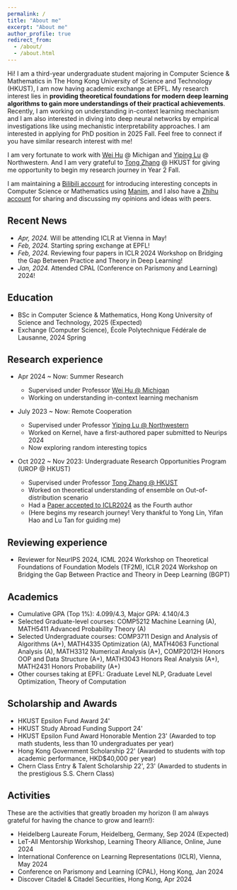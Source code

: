 ```yaml
---
permalink: /
title: "About me"
excerpt: "About me"
author_profile: true
redirect_from: 
  - /about/
  - /about.html
---
```


Hi! I am a third-year undergraduate student majoring in Computer Science & Mathematics in The Hong Kong University of Science and Technology (HKUST), I am now having academic exchange at EPFL.  My research interest lies in **providing theoretical foundations for modern deep learning algorithms to gain more understandings of their practical achievements**. Recently, I am working on understanding in-context learning mechanism and I am also interested in diving into deep neural networks by empirical investigations like using mechanistic interpretability approaches. I am interested in applying for PhD position in 2025 Fall. Feel free to connect if you have similar research interest with me!


I am very fortunate to work with [Wei Hu](https://weihu.me/) @ Michigan and [Yiping Lu](https://2prime.github.io/) @ Northwestern. And I am very grateful to [Tong Zhang](https://tongzhang-ml.org/) @ HKUST for giving me opportunity to begin my research journey in Year 2 Fall.


I am maintaining a [Bilibili account](https://space.bilibili.com/346660989) for introducing interesting concepts in Computer Science or Mathematics using [Manim](https://www.manim.community/), and I also have a [Zhihu account](https://www.zhihu.com/people/theorywanderer) for sharing and discussing my opinions and ideas with peers.

## Recent News
* *Apr, 2024.* Will be attending ICLR at Vienna in May!
* *Feb, 2024.* Starting spring exchange at EPFL!
* *Feb, 2024.* Reviewing four papers in ICLR 2024 Workshop on Bridging the Gap Between Practice and Theory in Deep Learning!
* *Jan, 2024.* Attended CPAL (Conference on Parismony and Learning) 2024!

## Education
* BSc in Computer Science & Mathematics, Hong Kong University of Science and Technology, 2025 (Expected)
* Exchange (Computer Science), École Polytechnique Fédérale de Lausanne, 2024 Spring 

## Research experience
* Apr 2024 ~ Now: Summer Research
  * Supervised under Professor [Wei Hu @ Michigan](https://weihu.me)
  * Working on understanding in-context learning mechanism

* July 2023 ~ Now: Remote Cooperation
  * Supervised under Professor [Yiping Lu @ Northwestern](https://2prime.github.io/)
  * Worked on Kernel, have a first-authored paper submitted to Neurips 2024
  * Now exploring random interesting topics

* Oct 2022 ~ Nov 2023: Undergraduate Research Opportunities Program (UROP @ HKUST)
  * Supervised under Professor [Tong Zhang @ HKUST](https://tongzhang-ml.org/)
  * Worked on theoretical understanding of ensemble on Out-of-distribution scenario
  * Had a [Paper accepted to ICLR2024](https://arxiv.org/abs/2309.17230) as the Fourth author
  * (Here begins my research journey! Very thankful to Yong Lin, Yifan Hao and Lu Tan for guiding me)

## Reviewing experience
* Reviewer for NeurIPS 2024, ICML 2024 Workshop on Theoretical Foundations of Foundation Models (TF2M),  ICLR 2024 Workshop on Bridging the Gap Between Practice and Theory in Deep Learning (BGPT)

## Academics
* Cumulative GPA (Top 1%): 4.099/4.3, Major GPA: 4.140/4.3
* Selected Graduate-level courses: COMP5212 Machine Learning (A), MATH5411 Advanced Probability Theory (A)
* Selected Undergraduate courses: COMP3711 Design and Analysis of Algorithms (A+), MATH4335 Optimization (A), MATH4063 Functional Analysis (A), MATH3312 Numerical Analysis (A+), COMP2012H Honors OOP and Data Structure (A+), MATH3043 Honors Real Analysis (A+), MATH2431 Honors Probability (A+)
* Other courses taking at EPFL: Graduate Level NLP, Graduate Level Optimization, Theory of Computation

## Scholarship and Awards
* HKUST Epsilon Fund Award 24'
* HKUST Study Abroad Funding Support 24'
* HKUST Epsilon Fund Award Honorable Mention 23' (Awarded to top math students, less than 10 undergraduates per year)
* Hong Kong Government Scholarship 22' (Awarded to students with top academic performance, HKD$40,000 per year)
* Chern Class Entry & Talent Scholarship 22', 23' (Awarded to students in the prestigious S.S. Chern Class)

## Activities
These are the activities that greatly broaden my horizon (I am always grateful for having the chance to grow and learn!):
* Heidelberg Laureate Forum, Heidelberg, Germany, Sep 2024 (Expected)
* LeT-All Mentorship Workshop, Learning Theory Alliance, Online, June 2024
* International Conference on Learning Representations (ICLR), Vienna, May 2024
* Conference on Parismony and Learning (CPAL), Hong Kong, Jan 2024
* Discover Citadel & Citadel Securities, Hong Kong, Apr 2024

<!-- Publications
======
  <ul>{% for post in site.publications %}
    {% include archive-single-cv.html %}
  {% endfor %}</ul> -->
  